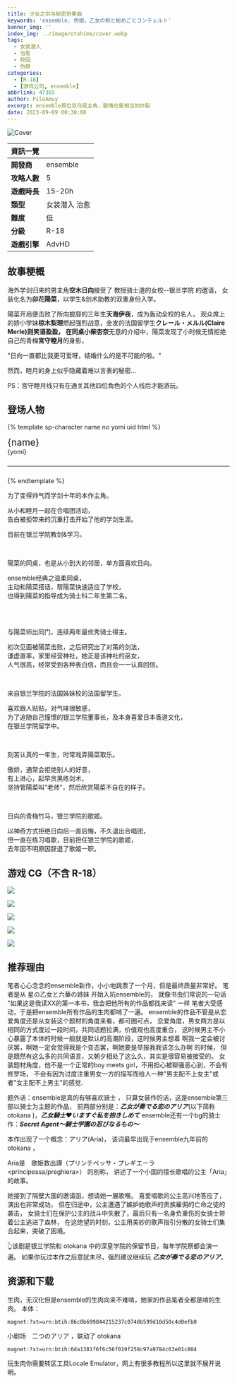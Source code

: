 ```yaml
---
title: 少女之剑与秘密协奏曲
keywords: 'ensemble, 伪娘，乙女の剣と秘めごとコンチェルト'
banner_img: ''
index_img: ../image/otohime/cover.webp
tags:
  - 女装潜入
  - 治愈
  - 校园
  - 伪娘
categories:
  - [R-18]
  - [游戏公司, ensemble]
abbrlink: 47365
author: PiloAmuy
excerpt: ensemble首位双马尾主角，剧情也是相当的炸裂
date: 2023-09-09 00:30:00
---
```


![Cover](../image/otohime/cover.png)

| 資訊一覽     |                 |
| :----------- | :------------------------------------ |
| **開發商**   | ensemble |
| **攻略人數** |   5     |
| **遊戲時長** | 15-20h |
| **類型**     | 女装潜入 治愈       |
| **難度**     |  低  |
| **分級**     | R-18      |
| **遊戲引擎**   |     AdvHD       |


## 故事梗概

海外学剑归来的男主角**空木日向**接受了 教授骑士道的女校--银兰学院 的邀请，
女装化名为**卯花陽菜**，以学生&剑术助教的双重身份入学。

陽菜开局便击败了所向披靡的三年生**天海伊夜**，成为轰动全校的名人，
观众席上的娇小学妹**椋木梨理**燃起强烈战意，金发的法国留学生**クレール・メルル(Claire Merle)**则笑语盈盈，
在同桌**小柴杏奈**无意的介绍中，陽菜发现了小时候无情拒绝自己的青梅**宮守睦月**的身影，

"日向一直都比我更可爱呀，结婚什么的是不可能的啦。"

然而，睦月的身上似乎隐藏着难以言表的秘密...

PS：宮守睦月线只有在通关其他四位角色的个人线后才能游玩。

## 登场人物

<style>
  .charname {
    font-size: 150%;
  }
  .namearea hr {
    margin: 1.5rem 0;
  }
  .sp-character img, .img-shade {
    filter: drop-shadow(0 0 6px #000c);
  }
  .sp-character {
    border-radius: 20px;
    overflow: hidden;
    box-shadow: 0 5px 11px 0 rgb(0 0 0 / 18%), 0 4px 15px 0 rgb(0 0 0 / 15%);

    -webkit-backdrop-filter: blur(1px);
    backdrop-filter: blur(1px);
    
    background-color: var(--chara-card-color);
    
    /* background-color: transparent;
    background-image: var(--this-bg);
    background-position: center;
    background-repeat: no-repeat;
    background-size: cover; */

  }
  .sp-character .char-overlay {
    background-color: var(--chara-card-color);
    min-height: 400px;
    background-image: var(--right-bg);
    background-repeat: no-repeat;
    background-position: top 0px right calc(100% * 0.3 - 130px);
    background-size: auto 480px;

    margin: 0;
    padding: 0;
  }
  :root { /* 配色 */
    --chara-card-color: #ffffffcf;
  }
  [data-user-color-scheme='dark'] {
    --chara-card-color: #1a1a1aa6;
  }
  @media screen and (max-width: 767px) {
    .namearea hr {
      margin: 1rem 0;
    }
    .pc-left {
      -webkit-backdrop-filter: blur(3px);
      backdrop-filter: blur(3px);
      
      background: var(--chara-card-color);
      transition: opacity 0.3s;
    }
    .pc-left.touch {
      opacity: 0.1;
    }
    .sp-character {
     /*background: unset;*/
      /*-webkit-backdrop-filter: unset;
    backdrop-filter: unset;*/
    }
    .sp-character .char-overlay {
      min-height: unset;
      /* background-size: contain;*/
      background-position: top 0px right 0px; 
    }
    :root { /* 配色 */
      --chara-card-color: #ffffff87;
    }
    [data-user-color-scheme='dark'] {
      --chara-card-color: #1a1a1aa6;
    }
  }
</style>

{% template sp-character name no yomi uid html %}
<div class={`row sp-character ${uid}`} style={`--this-bg: url(../image/otohime/chars/${no}b.webp)`}>
  <div class="col-12 char-overlay row" style={`--right-bg: url(../image/otohime/chars/${no}.webp)`}>
    <div class="pc-left col-12 col-md-8">
      <div class="namearea col-12 pt-2">
        <div class="charname font-serif font-weight-bold font-italic">
          {name}
        </div>
        <div class="yomi font-italic">
          {yomi}
        </div>
        <hr />
      </div>
      <div class="infoarea col-12" html={html}>
      </div>  
    </div>
  </div>  
</div>
{% endtemplate %}

<sp-character no=0 name="卯花 陽菜" yomi="unohana hina" uid="hina">
  <p>
   为了变得帅气而学剑十年的本作主角。<br>
  </p>
  <p>
   从小和睦月一起在合唱团活动，<br>
   告白被拒带来的沉重打击开始了他的学剑生涯。<br>
  </p>
  <p>
   目前在银兰学院教剑&学习。<br>
  </p>
</sp-character>
<br>
<sp-character no=1 name="小柴 杏奈" yomi="koshiba anna" uid="anna">
  <p>
   陽菜的同桌，也是从小到大的邻居，单方面喜欢日向。
  </p>
  <p>
   ensemble经典之温柔同桌， <br>
   主动和陽菜搭话，帮陽菜快速适应了学校，<br>
   也得到陽菜的指导成为骑士科二年生第二名。 <br>
    <br>
  </p>
</sp-character>
<br>
<sp-character no=2 name="天海 伊夜" yomi="amami iyo" uid="iyo">
  <p>
   与陽菜师出同门，连续两年最优秀骑士得主。
  </p>
  <p>
   初次见面被陽菜击败，之后研究出了对策的剑法，<br>
   谦虚直率，家里经营神社，她正是该神社的巫女，<br>
   人气很高，经常受到各种表白信，而且会一一认真回信。<br>
  </p>
</sp-character>
<br>
<sp-character no=3 name="クレール メルル" yomi="claire merle" uid="claire">
  <p>
   来自银兰学院的法国姊妹校的法国留学生。
  </p>
  <p>
   喜欢跟人贴贴，对气味很敏感，<br>
   为了追随自己憧憬的银兰学院董事长，及本身喜爱日本香道文化，<br>
   在银兰学院留学中。<br>
  </p>
</sp-character>
<br>
<sp-character no=4 name="椋木 梨理" yomi="mukunoki riri" uid="riri">
  <p>
   刻苦认真的一年生，时常戏弄陽菜取乐。
  </p>
  <p>
   傲娇，通常会拒绝别人的好意，<br>
   有上进心，起早贪黑练剑术，<br>
   坚持管陽菜叫"老师"，然后欣赏陽菜不自在的样子。<br>
  </p>
</sp-character>
<br>
<sp-character no=5 name="宮守 睦月" yomi="miyamori mutsuki" uid="mutsiki">
  <p>
   日向的青梅竹马，银兰学院的歌姬。
  </p>
  <p>
   以神奇方式拒绝日向后一直后悔，不久退出合唱团，<br>
   但一直在练习唱歌，目前担任银兰学院的歌姬，<br>
   去年因不明原因辞退了歌姬一职。<br>
</sp-character>


## 游戏 CG（不含 R-18）

![](../image/otohime/cg/01.webp)

![](../image/otohime/cg/02.webp)

![](../image/otohime/cg/03.webp)

![](../image/otohime/cg/04.webp)

![](../image/otohime/cg/05.webp)


## 推荐理由

笔者心心念念的ensemble新作，小小地跳票了一个月，但是最终质量非常好。
笔者是从 星の乙女と六華の姉妹 开始入坑ensemble的，
就像书虫们常说的一句话 "如果这是我读XX的第一本书，我会把他所有的作品都找来读" 一样
笔者大受感动，于是把ensemble所有作品的生肉都啃了一遍。
ensemble的作品不管是从恋爱角度还是从女装这个题材的角度来看，都可圈可点，
恋爱角度，男女两方是以相同的方式度过一段时间，共同话题拉满，价值观也高度重合，
这时候男主不小心暴露了本体的时候一般就是默认的高潮阶段，这时候男主想着
啊我一定会被讨厌罢，啊她一定会觉得我是个变态罢，啊她要是举报我我该怎么办啊 的时候，
但是既然有这么多的共同语言，又朝夕相处了这么久，其实是很容易被接受的。
女装题材角度，他不是一个正常的boy meets girl，不用担心被聊骚恶心到，不会有修罗场，
不会有因为过度注重男女一方的描写而给人一种"男主配不上女主"或者"女主配不上男主"的感觉.

题外话：ensemble是真的有够喜欢骑士 ，
只算女装作的话，这是ensemble第三部以骑士为主题的作品，
前两部分别是：***乙女が奏でる恋のアリア***(以下简称 otokana )，***乙女騎士♥いますぐ私を抱きしめて***
ensemble还有一个bg的骑士作：***Secret Agent〜騎士学園の忍びなるもの〜***

本作出现了一个概念：アリア(Aria)，
该词最早出现于ensemble九年前的 otokana ，

Aria是　歌姫救出譚（プリンチペッサ・プレギエーラ<principessa/preghiera>） 的别称，
讲述了一个小国的擅长歌唱的公主「Aria」的故事。

她接到了隔壁大国的邀请函，想请她一展歌喉。
喜爱唱歌的公主高兴地答应了，演出也非常成功，
但在归途中，公主遭遇了嫉妒她歌声的贵族雇佣的亡命之徒的袭击，
女骑士们在保护公主的战斗中失散了，最后只有一名身负重伤的女骑士带着公主逃进了森林，
在这绝望的时刻，公主用美妙的歌声指引分散的女骑士们集合起来，突破了困境。

👆该剧是银兰学院和 otokana 中的深皇学院的保留节目，每年学院祭都会演一遍。
如果你玩过本作之后意犹未尽，强烈建议继续玩 ***乙女が奏でる恋のアリア***。


## 资源和下载

生肉，无汉化但是ensemble的生肉向来不难啃，她家的作品笔者全都是啃的生肉。
本体：

```
magnet:?xt=urn:btih:86c0b699844215237c0748b599d10d50c4d0efb0
```
小剧场　二つのアリア ，联动了 otokana
```
magnet:?xt=urn:btih:6da1381f6f6c56f019f258c97a9784c63e01c804
```

玩生肉你需要转区工具Locale Emulator，网上有很多教程所以这里就不展开说明。

<style>
details {
    border: 1px solid #aaa;
    border-radius: 4px;
    padding: .5em .5em 0;
}

summary {
    font-weight: bold;
    margin: -.5em -.5em 0;
    padding: .5em;
}

details[open] {
    padding: .5em;
}

details[open] summary {
    border-bottom: 1px solid #aaa;
    margin-bottom: .5em;
}
</style>

<script>
  //document.documentElement.setAttribute('data-user-color-scheme', 'dark');
  document.addEventListener("DOMContentLoaded", function(){
    let pclefts = document.querySelectorAll('.pc-left');
    pclefts.forEach((el) => {
      el.addEventListener('touchstart', function(){
        el.classList.add('touch');
      })
      el.addEventListener('touchend', function(){
        el.classList.remove('touch');
      })
    });
    //setTimeout(() => document.documentElement.setAttribute('data-user-color-scheme', 'light'), 1000)
  })
</script>
